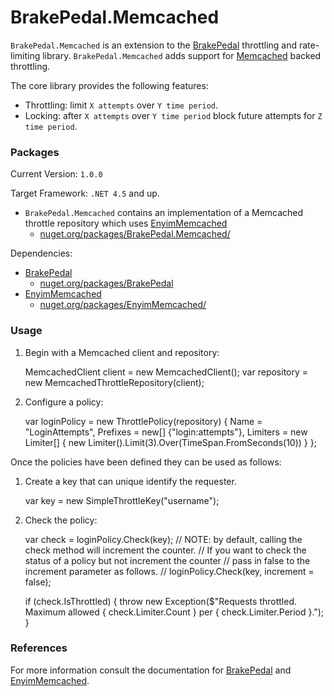 # BrakePedal.Memcached

`BrakePedal.Memcached` is an extension to the [BrakePedal](https://github.com/gopangea/BrakePedal) throttling and rate-limiting library. `BrakePedal.Memcached` adds support for [Memcached](https://memcached.org) backed throttling.

The core library provides the following features:

- Throttling: limit `X attempts` over `Y time period`.
- Locking: after `X attempts` over `Y time period` block future attempts for `Z time period`.

### Packages

Current Version: `1.0.0`

Target Framework: `.NET 4.5` and up.

- `BrakePedal.Memcached` contains an implementation of a Memcached throttle repository which uses [EnyimMemcached](https://github.com/enyim/EnyimMemcached)
    - [nuget.org/packages/BrakePedal.Memcached/](https://www.nuget.org/packages/BrakePedal.Memcached/)

Dependencies:

- [BrakePedal](https://github.com/gopangea/BrakePedal)
    - [nuget.org/packages/BrakePedal](https://www.nuget.org/packages/BrakePedal)
- [EnyimMemcached](https://github.com/enyim/EnyimMemcached)
    - [nuget.org/packages/EnyimMemcached/](https://www.nuget.org/packages/EnyimMemcached/)

### Usage

1. Begin with a Memcached client and repository:

    MemcachedClient client = new MemcachedClient();
    var repository = new MemcachedThrottleRepository(client);

2. Configure a policy:

    var loginPolicy = new ThrottlePolicy(repository)
    {
        Name = "LoginAttempts",
        Prefixes = new[] {"login:attempts"},
        Limiters = new Limiter[]
        {
            new Limiter().Limit(3).Over(TimeSpan.FromSeconds(10)) 
        }
    };

Once the policies have been defined they can be used as follows:

1. Create a key that can unique identify the requester.

    var key = new SimpleThrottleKey("username");

2. Check the policy:

    var check = loginPolicy.Check(key); // NOTE: by default, calling the check method will increment the counter.
                                        // If you want to check the status of a policy but not increment the counter
                                        // pass in false to the increment parameter as follows.
                                        // loginPolicy.Check(key, increment = false); 
        
    if (check.IsThrottled)
    {
        throw new Exception($"Requests throttled. Maximum allowed { check.Limiter.Count } per { check.Limiter.Period }.");
    }

### References

For more information consult the documentation for [BrakePedal](https://github.com/gopangea/BrakePedal) and [EnyimMemcached](https://github.com/enyim/EnyimMemcached).
